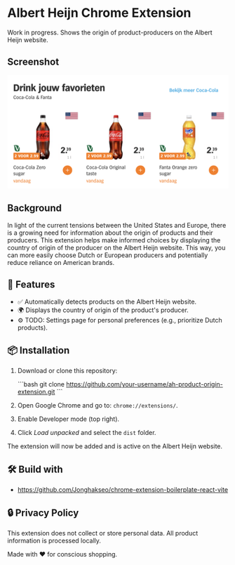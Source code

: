 # Albert Heijn Chrome Extension

Work in progress. Shows the origin of product-producers on the Albert Heijn website.

## Screenshot

![Screenshot of the Albert Heijn overview page](/screenshot.png?raw=true)

## Background

In light of the current tensions between the United States and Europe, there is a growing need for information about the origin of products and their producers. This extension helps make informed choices by displaying the country of origin of the producer on the Albert Heijn website. This way, you can more easily choose Dutch or European producers and potentially reduce reliance on American brands.

## 🔧 Features

- ✅ Automatically detects products on the Albert Heijn website.  
- 🌍 Displays the country of origin of the product's producer.  
- ⚙️ TODO: Settings page for personal preferences (e.g., prioritize Dutch products).  

## 📦 Installation

1. Download or clone this repository:

   \```bash
   git clone <https://github.com/your-username/ah-product-origin-extension.git>
   \```

2. Open Google Chrome and go to: `chrome://extensions/`.
3. Enable Developer mode (top right).
4. Click *Load unpacked* and select the `dist` folder.

The extension will now be added and is active on the Albert Heijn website.

## 🛠️ Build with

- <https://github.com/Jonghakseo/chrome-extension-boilerplate-react-vite>  

## 🔒 Privacy Policy

This extension does not collect or store personal data. All product information is processed locally.

Made with ❤️ for conscious shopping.

